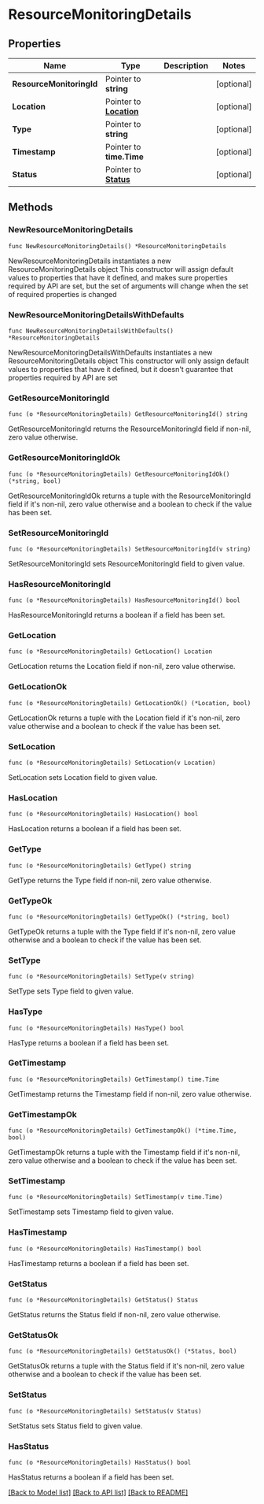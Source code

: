 # ResourceMonitoringDetails

## Properties

Name | Type | Description | Notes
------------ | ------------- | ------------- | -------------
**ResourceMonitoringId** | Pointer to **string** |  | [optional] 
**Location** | Pointer to [**Location**](Location.md) |  | [optional] 
**Type** | Pointer to **string** |  | [optional] 
**Timestamp** | Pointer to **time.Time** |  | [optional] 
**Status** | Pointer to [**Status**](Status.md) |  | [optional] 

## Methods

### NewResourceMonitoringDetails

`func NewResourceMonitoringDetails() *ResourceMonitoringDetails`

NewResourceMonitoringDetails instantiates a new ResourceMonitoringDetails object
This constructor will assign default values to properties that have it defined,
and makes sure properties required by API are set, but the set of arguments
will change when the set of required properties is changed

### NewResourceMonitoringDetailsWithDefaults

`func NewResourceMonitoringDetailsWithDefaults() *ResourceMonitoringDetails`

NewResourceMonitoringDetailsWithDefaults instantiates a new ResourceMonitoringDetails object
This constructor will only assign default values to properties that have it defined,
but it doesn't guarantee that properties required by API are set

### GetResourceMonitoringId

`func (o *ResourceMonitoringDetails) GetResourceMonitoringId() string`

GetResourceMonitoringId returns the ResourceMonitoringId field if non-nil, zero value otherwise.

### GetResourceMonitoringIdOk

`func (o *ResourceMonitoringDetails) GetResourceMonitoringIdOk() (*string, bool)`

GetResourceMonitoringIdOk returns a tuple with the ResourceMonitoringId field if it's non-nil, zero value otherwise
and a boolean to check if the value has been set.

### SetResourceMonitoringId

`func (o *ResourceMonitoringDetails) SetResourceMonitoringId(v string)`

SetResourceMonitoringId sets ResourceMonitoringId field to given value.

### HasResourceMonitoringId

`func (o *ResourceMonitoringDetails) HasResourceMonitoringId() bool`

HasResourceMonitoringId returns a boolean if a field has been set.

### GetLocation

`func (o *ResourceMonitoringDetails) GetLocation() Location`

GetLocation returns the Location field if non-nil, zero value otherwise.

### GetLocationOk

`func (o *ResourceMonitoringDetails) GetLocationOk() (*Location, bool)`

GetLocationOk returns a tuple with the Location field if it's non-nil, zero value otherwise
and a boolean to check if the value has been set.

### SetLocation

`func (o *ResourceMonitoringDetails) SetLocation(v Location)`

SetLocation sets Location field to given value.

### HasLocation

`func (o *ResourceMonitoringDetails) HasLocation() bool`

HasLocation returns a boolean if a field has been set.

### GetType

`func (o *ResourceMonitoringDetails) GetType() string`

GetType returns the Type field if non-nil, zero value otherwise.

### GetTypeOk

`func (o *ResourceMonitoringDetails) GetTypeOk() (*string, bool)`

GetTypeOk returns a tuple with the Type field if it's non-nil, zero value otherwise
and a boolean to check if the value has been set.

### SetType

`func (o *ResourceMonitoringDetails) SetType(v string)`

SetType sets Type field to given value.

### HasType

`func (o *ResourceMonitoringDetails) HasType() bool`

HasType returns a boolean if a field has been set.

### GetTimestamp

`func (o *ResourceMonitoringDetails) GetTimestamp() time.Time`

GetTimestamp returns the Timestamp field if non-nil, zero value otherwise.

### GetTimestampOk

`func (o *ResourceMonitoringDetails) GetTimestampOk() (*time.Time, bool)`

GetTimestampOk returns a tuple with the Timestamp field if it's non-nil, zero value otherwise
and a boolean to check if the value has been set.

### SetTimestamp

`func (o *ResourceMonitoringDetails) SetTimestamp(v time.Time)`

SetTimestamp sets Timestamp field to given value.

### HasTimestamp

`func (o *ResourceMonitoringDetails) HasTimestamp() bool`

HasTimestamp returns a boolean if a field has been set.

### GetStatus

`func (o *ResourceMonitoringDetails) GetStatus() Status`

GetStatus returns the Status field if non-nil, zero value otherwise.

### GetStatusOk

`func (o *ResourceMonitoringDetails) GetStatusOk() (*Status, bool)`

GetStatusOk returns a tuple with the Status field if it's non-nil, zero value otherwise
and a boolean to check if the value has been set.

### SetStatus

`func (o *ResourceMonitoringDetails) SetStatus(v Status)`

SetStatus sets Status field to given value.

### HasStatus

`func (o *ResourceMonitoringDetails) HasStatus() bool`

HasStatus returns a boolean if a field has been set.


[[Back to Model list]](../README.md#documentation-for-models) [[Back to API list]](../README.md#documentation-for-api-endpoints) [[Back to README]](../README.md)


